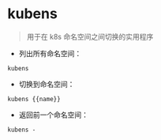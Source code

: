 # kubens

> 用于在 k8s 命名空间之间切换的实用程序

- 列出所有命名空间：

`kubens`

- 切换到命名空间：

`kubens {{name}}`

- 返回前一个命名空间：

`kubens -`

[#]: contributors: ([Mr. Ren]，[乔斌])